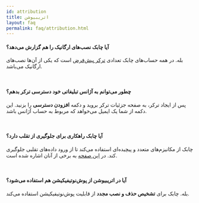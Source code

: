 ```yaml
---
id: attribution  
title: اتریبیوشن
layout: faq    
permalink: faq/attribution.html    
---
```


#### آیا چابک نصب‌های ارگانیک را هم گزارش می‌دهد؟

بله. در همه حساب‌های چابک تعدادی [ترکر پیش‌فرض](https://doc.chabok.io/panel/tracker.html#%D8%AA%D8%B1%DA%A9%D8%B1%D9%87%D8%A7%DB%8C-%D9%BE%DB%8C%D8%B4%D9%81%D8%B1%D8%B6-%DA%86%D8%A7%D8%A8%DA%A9) است که یکی از آن‌ها نصب‌های ارگانیک می‌باشد.

<br>

#### چطور می‌توانم به آژانس تبلیغاتی‌ خود دسترسی ترکر بدهم؟
  پس از ایجاد ترکر، به صفحه جزئیات ترکر بروید و دکمه **افزودن دسترسی** را بزنید. این دکمه از شما یک ایمیل می‌خواهد که مربوط به حساب آژانس باشد.
  
<br>

#### آیا چابک راهکاری برای جلوگیری از تقلب دارد؟
چابک از مکانیزم‌های متعدد و پیچیده‌ای استفاده می‌کند تا از ورود داده‌های تقلبی جلوگیری کند. در [این صفحه](https://doc.chabok.io/android/tracker.html#%DB%B6-%D9%85%DA%A9%D8%A7%D9%86%DB%8C%D8%B2%D9%85-%D8%B6%D8%AF-%D8%AA%D9%82%D9%84%D8%A8-fraud-prevention) به برخی از آنان اشاره شده است.

<br>

#### آیا در اتریبیوشن از پوش‌نوتیفیکیشن هم استفاده می‌شود؟
بله. چابک برای **تشخیص حذف و نصب مجدد** از قابلیت پوش‌نوتیفیکیشن استفاده می‌کند.

  
<br>
